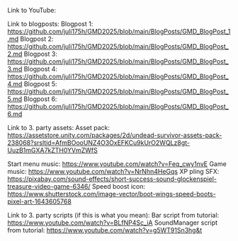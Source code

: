 Link to YouTube: 

Link to blogposts:
  Blogpost 1: https://github.com/juli175h/GMD2025/blob/main/BlogPosts/GMD_BlogPost_1.md
  Blogpost 2: https://github.com/juli175h/GMD2025/blob/main/BlogPosts/GMD_BlogPost_2.md
  Blogpost 3: https://github.com/juli175h/GMD2025/blob/main/BlogPosts/GMD_BlogPost_3.md
  Blogpost 4: https://github.com/juli175h/GMD2025/blob/main/BlogPosts/GMD_BlogPost_4.md
  Blogpost 5: https://github.com/juli175h/GMD2025/blob/main/BlogPosts/GMD_BlogPost_5.md
  Blogpost 6: https://github.com/juli175h/GMD2025/blob/main/BlogPosts/GMD_BlogPost_6.md

Link to 3. party assets:
  Asset pack: https://assetstore.unity.com/packages/2d/undead-survivor-assets-pack-238068?srsltid=AfmBOooUNZ4O3OxEFKCu9kUrO2WQLz8gt-UuzB1mGXA7kZTH0YVmZWfS

  Start menu music: https://www.youtube.com/watch?v=Feq_cwy1nvE
  Game music: https://www.youtube.com/watch?v=NrNhn4HeGqs
  XP pling SFX: https://pixabay.com/sound-effects/short-success-sound-glockenspiel-treasure-video-game-6346/
  Speed boost icon: https://www.shutterstock.com/image-vector/boot-wings-speed-boots-pixel-art-1643605768

Link to 3. party scripts (if this is what you mean):
  Bar script from tutorial: https://www.youtube.com/watch?v=BLfNP4Sc_iA
  SoundManager script from tutorial: https://www.youtube.com/watch?v=g5WT91Sn3hg&t
